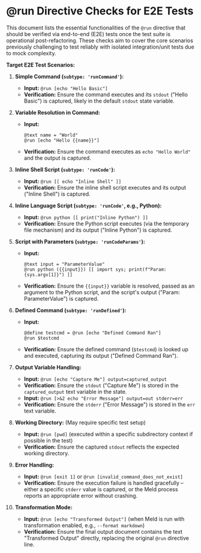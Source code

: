 # @run Directive Checks for E2E Tests

This document lists the essential functionalities of the `@run` directive that should be verified via end-to-end (E2E) tests once the test suite is operational post-refactoring. These checks aim to cover the core scenarios previously challenging to test reliably with isolated integration/unit tests due to mock complexity.

**Target E2E Test Scenarios:**

1.  **Simple Command (`subtype: 'runCommand'`):**
    *   **Input:** `@run [echo "Hello Basic"]`
    *   **Verification:** Ensure the command executes and its `stdout` ("Hello Basic") is captured, likely in the default `stdout` state variable.

2.  **Variable Resolution in Command:**
    *   **Input:**
        ```mld
        @text name = "World"
        @run [echo "Hello {{name}}"]
        ```
    *   **Verification:** Ensure the command executes as `echo "Hello World"` and the output is captured.

3.  **Inline Shell Script (`subtype: 'runCode'`):**
    *   **Input:** `@run [[ echo "Inline Shell" ]]`
    *   **Verification:** Ensure the inline shell script executes and its output ("Inline Shell") is captured.

4.  **Inline Language Script (`subtype: 'runCode'`, e.g., Python):**
    *   **Input:** `@run python [[ print("Inline Python") ]]`
    *   **Verification:** Ensure the Python script executes (via the temporary file mechanism) and its output ("Inline Python") is captured.

5.  **Script with Parameters (`subtype: 'runCodeParams'`):**
    *   **Input:**
        ```mld
        @text input = "ParameterValue"
        @run python ({{input}}) [[ import sys; print(f"Param: {sys.argv[1]}") ]]
        ```
    *   **Verification:** Ensure the `{{input}}` variable is resolved, passed as an argument to the Python script, and the script's output ("Param: ParameterValue") is captured.

6.  **Defined Command (`subtype: 'runDefined'`):**
    *   **Input:**
        ```mld
        @define testcmd = @run [echo "Defined Command Ran"]
        @run $testcmd
        ```
    *   **Verification:** Ensure the defined command (`$testcmd`) is looked up and executed, capturing its output ("Defined Command Ran").

7.  **Output Variable Handling:**
    *   **Input:** `@run [echo "Capture Me"] output=captured_output`
    *   **Verification:** Ensure the `stdout` ("Capture Me") is stored in the `captured_output` text variable in the state.
    *   **Input:** `@run [>&2 echo "Error Message"] output=out stderr=err`
    *   **Verification:** Ensure the `stderr` ("Error Message") is stored in the `err` text variable.

8.  **Working Directory:** (May require specific test setup)
    *   **Input:** `@run [pwd]` (executed within a specific subdirectory context if possible in the test)
    *   **Verification:** Ensure the captured `stdout` reflects the expected working directory.

9.  **Error Handling:**
    *   **Input:** `@run [exit 1]` or `@run [invalid_command_does_not_exist]`
    *   **Verification:** Ensure the execution failure is handled gracefully – either a specific `stderr` value is captured, or the Meld process reports an appropriate error without crashing.

10. **Transformation Mode:**
    *   **Input:** `@run [echo "Transformed Output"]` (when Meld is run with transformation enabled, e.g., `--format markdown`)
    *   **Verification:** Ensure the final output document contains the text "Transformed Output" directly, replacing the original `@run` directive line. 